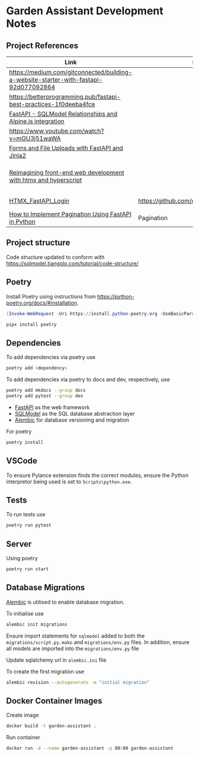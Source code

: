 # Garden Assistant Development Notes

## Project References

| Link | Repository | Influenced |
| ---- | ---------- | ---------- |
| <https://medium.com/gitconnected/building-a-website-starter-with-fastapi-92d077092864> | | |
| <https://betterprogramming.pub/fastapi-best-practices-1f0deeba4fce> | | |
| [FastAPI - SQLModel Relationships and Alpine.js integration](https://www.youtube.com/watch?v=qlXJu2U1jc4) | | |
| <https://www.youtube.com/watch?v=mGU3j51waWA> | | |
| [Forms and File Uploads with FastAPI and Jinja2](https://www.youtube.com/watch?v=L4WBFRQB7Lk)
| [Reimagining front-end web development with htmx and hyperscript](https://nomadiq.hashnode.dev/reimagining-front-end-web-development-with-htmx-and-hyperscript) | | Frontend using HTMX and Hyperscript |
| [HTMX_FastAPI_Login](https://github.com/eddyizm/HTMX_FastAPI_Login) | https://github.com/eddyizm/HTMX_FastAPI_Login | User authentication |
| [How to Implement Pagination Using FastAPI in Python](https://medium.com/python-in-plain-english/how-to-implement-pagination-using-fastapi-in-python-6d57be902fd5) | Pagination |

## Project structure

Code structure updated to conform with <https://sqlmodel.tiangolo.com/tutorial/code-structure/>

## Poetry

Install Poetry using instructions from https://python-poetry.org/docs/#installation.

```powershell
(Invoke-WebRequest -Uri https://install.python-poetry.org -UseBasicParsing).Content | python -
```

```bash
pipx install poetry
```

## Dependencies

To add dependencies via poetry use

```bash
poetry add <dependency>
```

To add dependencies via poetry to docs and dev, respectively, use

```bash
poetry add mkdocs --group docs
poetry add pytest --group dev
```






* [FastAPI](https://fastapi.tiangolo.com/) as the web framework
* [SQLModel](https://sqlmodel.tiangolo.com/) as the SQL database abstraction layer
* [Alembic](https://alembic.sqlalchemy.org/en/latest/) for database versioning and migration

For poetry

```sh
poetry install
```

## VSCode

To ensure Pylance extension finds the correct modules, ensure the Python interpretor being used is set to `Scripts\python.exe`.


## Tests

To run tests use

```sh
poetry run pytest
```

## Server

Using poetry

```sh
poetry run start
```

## Database Migrations

[Alembic](https://alembic.sqlalchemy.org/en/latest/) is utilised to enable database migration.

To initialise use

```sh
alembic init migrations
```

Ensure import statements for `sqlmodel` added to both the `migrations/script.py.mako` and `migrations/env.py` files. In addition, ensure all models are imported into the `migrations/env.py` file

Update sqlalchemy url in `alembic.ini` file

To create the first migration use

```sh
alembic revision --autogenerate -m "initial migration"
```

## Docker Container Images

Create image

```sh
docker build -t garden-assistant .
```

Run container

```sh
docker run -d --name garden-assistant -p 80:80 garden-assistant
```
